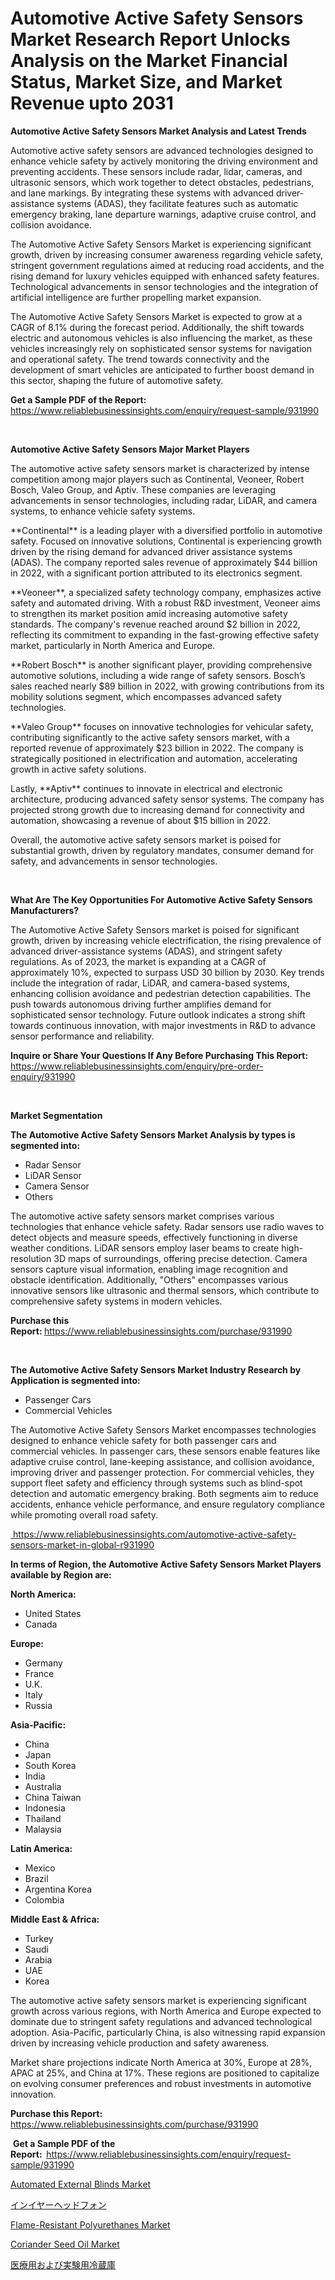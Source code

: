 <p><h1>Automotive Active Safety Sensors Market Research Report Unlocks Analysis on the Market Financial Status, Market Size, and Market Revenue upto 2031</h1></p><p><strong>Automotive Active Safety Sensors Market Analysis and Latest Trends</strong></p>
<p><p>Automotive active safety sensors are advanced technologies designed to enhance vehicle safety by actively monitoring the driving environment and preventing accidents. These sensors include radar, lidar, cameras, and ultrasonic sensors, which work together to detect obstacles, pedestrians, and lane markings. By integrating these systems with advanced driver-assistance systems (ADAS), they facilitate features such as automatic emergency braking, lane departure warnings, adaptive cruise control, and collision avoidance.</p><p>The Automotive Active Safety Sensors Market is experiencing significant growth, driven by increasing consumer awareness regarding vehicle safety, stringent government regulations aimed at reducing road accidents, and the rising demand for luxury vehicles equipped with enhanced safety features. Technological advancements in sensor technologies and the integration of artificial intelligence are further propelling market expansion.</p><p>The Automotive Active Safety Sensors Market is expected to grow at a CAGR of 8.1% during the forecast period. Additionally, the shift towards electric and autonomous vehicles is also influencing the market, as these vehicles increasingly rely on sophisticated sensor systems for navigation and operational safety. The trend towards connectivity and the development of smart vehicles are anticipated to further boost demand in this sector, shaping the future of automotive safety.</p></p>
<p><strong>Get a Sample PDF of the Report:&nbsp;</strong> <a href="https://www.reliablebusinessinsights.com/enquiry/request-sample/931990">https://www.reliablebusinessinsights.com/enquiry/request-sample/931990</a></p>
<p>&nbsp;</p>
<p><strong>Automotive Active Safety Sensors Major Market Players</strong></p>
<p><p>The automotive active safety sensors market is characterized by intense competition among major players such as Continental, Veoneer, Robert Bosch, Valeo Group, and Aptiv. These companies are leveraging advancements in sensor technologies, including radar, LiDAR, and camera systems, to enhance vehicle safety systems.</p><p>**Continental** is a leading player with a diversified portfolio in automotive safety. Focused on innovative solutions, Continental is experiencing growth driven by the rising demand for advanced driver assistance systems (ADAS). The company reported sales revenue of approximately $44 billion in 2022, with a significant portion attributed to its electronics segment.</p><p>**Veoneer**, a specialized safety technology company, emphasizes active safety and automated driving. With a robust R&D investment, Veoneer aims to strengthen its market position amid increasing automotive safety standards. The company's revenue reached around $2 billion in 2022, reflecting its commitment to expanding in the fast-growing effective safety market, particularly in North America and Europe.</p><p>**Robert Bosch** is another significant player, providing comprehensive automotive solutions, including a wide range of safety sensors. Bosch’s sales reached nearly $89 billion in 2022, with growing contributions from its mobility solutions segment, which encompasses advanced safety technologies.</p><p>**Valeo Group** focuses on innovative technologies for vehicular safety, contributing significantly to the active safety sensors market, with a reported revenue of approximately $23 billion in 2022. The company is strategically positioned in electrification and automation, accelerating growth in active safety solutions.</p><p>Lastly, **Aptiv** continues to innovate in electrical and electronic architecture, producing advanced safety sensor systems. The company has projected strong growth due to increasing demand for connectivity and automation, showcasing a revenue of about $15 billion in 2022.</p><p>Overall, the automotive active safety sensors market is poised for substantial growth, driven by regulatory mandates, consumer demand for safety, and advancements in sensor technologies.</p></p>
<p>&nbsp;</p>
<p><strong>What Are The Key Opportunities For Automotive Active Safety Sensors Manufacturers?</strong></p>
<p><p>The Automotive Active Safety Sensors market is poised for significant growth, driven by increasing vehicle electrification, the rising prevalence of advanced driver-assistance systems (ADAS), and stringent safety regulations. As of 2023, the market is expanding at a CAGR of approximately 10%, expected to surpass USD 30 billion by 2030. Key trends include the integration of radar, LiDAR, and camera-based systems, enhancing collision avoidance and pedestrian detection capabilities. The push towards autonomous driving further amplifies demand for sophisticated sensor technology. Future outlook indicates a strong shift towards continuous innovation, with major investments in R&D to advance sensor performance and reliability.</p></p>
<p><strong>Inquire or Share Your Questions If Any Before Purchasing This Report:</strong> <a href="https://www.reliablebusinessinsights.com/enquiry/pre-order-enquiry/931990">https://www.reliablebusinessinsights.com/enquiry/pre-order-enquiry/931990</a></p>
<p>&nbsp;</p>
<p><strong>Market Segmentation</strong></p>
<p><strong>The Automotive Active Safety Sensors Market Analysis by types is segmented into:</strong></p>
<p><ul><li>Radar Sensor</li><li>LiDAR Sensor</li><li>Camera Sensor</li><li>Others</li></ul></p>
<p><p>The automotive active safety sensors market comprises various technologies that enhance vehicle safety. Radar sensors use radio waves to detect objects and measure speeds, effectively functioning in diverse weather conditions. LiDAR sensors employ laser beams to create high-resolution 3D maps of surroundings, offering precise detection. Camera sensors capture visual information, enabling image recognition and obstacle identification. Additionally, "Others" encompasses various innovative sensors like ultrasonic and thermal sensors, which contribute to comprehensive safety systems in modern vehicles.</p></p>
<p><strong>Purchase this Report:&nbsp;</strong><a href="https://www.reliablebusinessinsights.com/purchase/931990">https://www.reliablebusinessinsights.com/purchase/931990</a></p>
<p>&nbsp;</p>
<p><strong>The Automotive Active Safety Sensors Market Industry Research by Application is segmented into:</strong></p>
<p><ul><li>Passenger Cars</li><li>Commercial Vehicles</li></ul></p>
<p><p>The Automotive Active Safety Sensors Market encompasses technologies designed to enhance vehicle safety for both passenger cars and commercial vehicles. In passenger cars, these sensors enable features like adaptive cruise control, lane-keeping assistance, and collision avoidance, improving driver and passenger protection. For commercial vehicles, they support fleet safety and efficiency through systems such as blind-spot detection and automatic emergency braking. Both segments aim to reduce accidents, enhance vehicle performance, and ensure regulatory compliance while promoting overall road safety.</p></p>
<p><a href="https://www.reliablebusinessinsights.com/automotive-active-safety-sensors-market-in-global-r931990">&nbsp;https://www.reliablebusinessinsights.com/automotive-active-safety-sensors-market-in-global-r931990</a></p>
<p><strong>In terms of Region, the Automotive Active Safety Sensors Market Players available by Region are:</strong></p>
<p>
    <p> <strong> North America: </strong>
        <ul>
            <li>United States</li>
            <li>Canada</li>
        </ul>
        </p> 
    <p> <strong> Europe: </strong>
        <ul>
            <li>Germany</li>
            <li>France</li>
            <li>U.K.</li>
            <li>Italy</li>
            <li>Russia</li>
        </ul>
        </p> 
    <p> <strong> Asia-Pacific: </strong>
        <ul>
            <li>China</li>
            <li>Japan</li>
            <li>South Korea</li>
            <li>India</li>
            <li>Australia</li>
            <li>China Taiwan</li>
            <li>Indonesia</li>
            <li>Thailand</li>
            <li>Malaysia</li>
        </ul>
        </p> 
    <p> <strong> Latin America: </strong>
        <ul>
            <li>Mexico</li>
            <li>Brazil</li>
            <li>Argentina Korea</li>
            <li>Colombia</li>
        </ul>
        </p> 
    <p> <strong> Middle East & Africa: </strong>
        <ul>
            <li>Turkey</li>
            <li>Saudi</li>
            <li>Arabia</li>
            <li>UAE</li>
            <li>Korea</li>
        </ul>
    </p>
    </p>
<p><p>The automotive active safety sensors market is experiencing significant growth across various regions, with North America and Europe expected to dominate due to stringent safety regulations and advanced technological adoption. Asia-Pacific, particularly China, is also witnessing rapid expansion driven by increasing vehicle production and safety awareness. </p><p>Market share projections indicate North America at 30%, Europe at 28%, APAC at 25%, and China at 17%. These regions are positioned to capitalize on evolving consumer preferences and robust investments in automotive innovation.</p></p>
<p><strong>Purchase this Report: </strong><a href="https://www.reliablebusinessinsights.com/purchase/931990">https://www.reliablebusinessinsights.com/purchase/931990</a></p>
<p>&nbsp;<strong>Get a Sample PDF of the Report:&nbsp;&nbsp;</strong><a href="https://www.reliablebusinessinsights.com/enquiry/request-sample/931990">https://www.reliablebusinessinsights.com/enquiry/request-sample/931990</a></p>
<p><strong></strong></p>
<p><p><a href="https://www.linkedin.com/pulse/strategic-roadmap-success-global-automated-external-blinds-market-xzp8c?trackingId=7JUaBfphQryo%2BvchROK2wQ%3D%3D">Automated External Blinds Market</a></p><p><a href="https://medium.com/@maudabbott7/in-ear-headphones-market-%E3%81%AF-%E3%82%B3%E3%82%B9%E3%83%88%E7%AE%A1%E7%90%86%E3%81%A8%E5%8A%B9%E7%8E%87%E5%90%91%E4%B8%8A%E3%82%92%E5%84%AA%E5%85%88%E3%81%97%E3%81%BE%E3%81%99-%E3%81%95%E3%82%89%E3%81%AB-%E5%A0%B1%E5%91%8A%E6%9B%B8%E3%81%AF%E5%B8%82%E5%A0%B4%E3%81%AE%E9%9C%80%E8%A6%81%E9%9D%A2%E3%81%A8%E4%BE%9B%E7%B5%A6%E9%9D%A2%E3%81%AE%E4%B8%A1%E6%96%B9%E3%82%92%E3%82%AB%E3%83%90%E3%83%BC%E3%81%97%E3%81%A6%E3%81%84%E3%81%BE%E3%81%99-in-ear-headphones-%E5%B8%82%E5%A0%B4%E3%81%AF-18e1e603be3d">インイヤーヘッドフォン</a></p><p><a href="https://github.com/LilianFaulkner65/Market-Research-Report-List-1/blob/main/flame-resistant-polyurethanes-market.md">Flame-Resistant Polyurethanes Market</a></p><p><a href="https://issuu.com/reportprime-2/docs/coriander-seed-oil-market-size-2030_92be158eb4f6c8">Coriander Seed Oil Market</a></p><p><a href="https://medium.com/@maudabbott7/medical-lab-refrigerators-market-%E3%81%AF-%E3%82%B3%E3%82%B9%E3%83%88%E7%AE%A1%E7%90%86%E3%81%A8%E5%8A%B9%E7%8E%87%E5%90%91%E4%B8%8A%E3%82%92%E5%84%AA%E5%85%88%E3%81%97%E3%81%BE%E3%81%99-%E3%81%95%E3%82%89%E3%81%AB-%E5%A0%B1%E5%91%8A%E6%9B%B8%E3%81%AF%E5%B8%82%E5%A0%B4%E3%81%AE%E9%9C%80%E8%A6%81%E9%9D%A2%E3%81%A8%E4%BE%9B%E7%B5%A6%E9%9D%A2%E3%81%AE%E4%B8%A1%E6%96%B9%E3%82%92%E3%82%AB%E3%83%90%E3%83%BC%E3%81%97%E3%81%A6%E3%81%84%E3%81%BE%E3%81%99-medical-b4a7a8fd1dbb">医療用および実験用冷蔵庫</a></p></p>